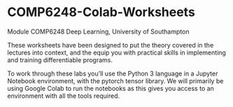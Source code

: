# COMP6248-Colab-Worksheets
Module COMP6248 Deep Learning, University of Southampton

These worksheets have been designed to put the theory covered in the lectures into context, and the equip you with practical skills in implementing and training differentiable programs. 

To work through these labs you’ll use the Python 3 language in a Jupyter Notebook environment, with the pytorch tensor library. We will primarily be using Google Colab to run the notebooks as this gives you access to an environment with all the tools required.
